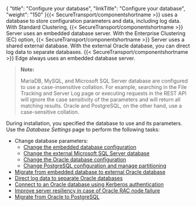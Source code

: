 {
    "title": "Configure your database",
    "linkTitle": "Configure your database",
    "weight": "150"
}{{< SecureTransport/componentshortname  >}} uses a database to store configuration parameters and data, including log data. With Standard Clustering, {{< SecureTransport/componentshortname  >}} Server uses an embedded database server. With the Enterprise Clustering (EC) option, {{< SecureTransport/componentshortname  >}} Server uses a shared external database. With the external Oracle database, you can direct log data to separate databases. {{< SecureTransport/componentshortname  >}} Edge always uses an embedded database server.

> **Note:**
>
> MariaDB, MySQL, and Microsoft SQL Server database are configured to use a case-insensitive collation. For example, searching in the File Tracking and Server Log page or executing requests in the REST API will ignore the case sensitivity of the parameters and will return all matching results. Oracle and PostgreSQL, on the other hand, use a case-sensitive collation.

During installation, you specified the database to use and its parameters. Use the *Database Settings* page to perform the following tasks:

-   Change database parameters:
    -   [Change the embedded database configuration](t_st_mysql)
    -   [Change the external Microsoft SQL Server database](t_st_sqlserver)
    -   [Change the Oracle database configuration](t_st_oracle)
    -   [Change PostgreSQL configuration and manage partitioning](manage_postgre_database)
-   [Migrate from embedded database to external Oracle database](t_st_database)
-   [Direct log data to separate Oracle databases](t_st_separate_databases)
-   [Connect to an Oracle database using Kerberos authentication](configure-oracle-kerberos)
-   [Improve server resiliency in case of Oracle RAC node failure](t_st_improve_resil)
-   [Migrate from Oracle to PostgreSQL](migrate_oracle_to_postgre)
